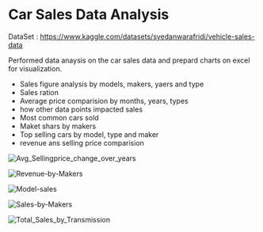 # Car Sales Data Analysis

DataSet : https://www.kaggle.com/datasets/syedanwarafridi/vehicle-sales-data

Performed data anaysis on the car sales data and prepard charts on excel for visualization. 

-	Sales figure analysis by models, makers, yaers and type
-	Sales ration 
-	Average price comparision by months, years, types 
-	how other data points impacted sales
-	Most common cars sold 
-	Maket shars by makers 
-	Top selling cars by model, type and maker
-	revenue ans selling price comparision

  

![Avg_Sellingprice_change_over_years](https://github.com/Siddharthbadal/SQL-Case-Studies-Data-Analysis/assets/55015090/0a586c81-3226-4e50-9c5a-af45d8286fc9)



![Revenue-by-Makers](https://github.com/Siddharthbadal/SQL-Case-Studies-Data-Analysis/assets/55015090/6928446e-18b8-40cf-a109-56fadc279f60)




![Model-sales](https://github.com/Siddharthbadal/SQL-Case-Studies-Data-Analysis/assets/55015090/fd99d24a-0223-4026-84cf-9b1473affb14)


![Sales-by-Makers](https://github.com/Siddharthbadal/SQL-Case-Studies-Data-Analysis/assets/55015090/5ed263fe-346a-4153-ab34-189adfc13ac3)






![Total_Sales_by_Transmission](https://github.com/Siddharthbadal/SQL-Case-Studies-Data-Analysis/assets/55015090/0a5739df-3187-42ae-8da3-ea988d3a2137)





